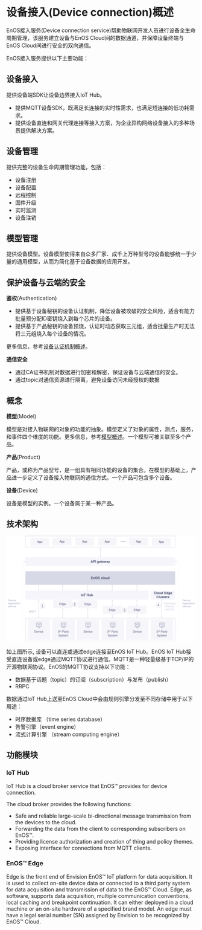 # 设备接入(Device connection)概述

EnOS接入服务(Device connection service)帮助物联网开发人员进行设备全生命周期管理，该服务建立设备与EnOS Cloud间的数据通道，并保障设备终端与EnOS Cloud间进行安全的双向通信。

EnOS接入服务提供以下主要功能：

## 设备接入
提供设备端SDK让设备边界接入IoT Hub。
- 提供MQTT设备SDK，既满足长连接的实时性需求，也满足短连接的低功耗需求。
- 提供设备直连和网关代理连接等接入方案，为企业异构网络设备接入的多种场景提供解决方案。

## 设备管理
提供完整的设备生命周期管理功能，包括：
- 设备注册
- 设备配置
- 远程控制
- 固件升级
- 实时监测
- 设备注销

## 模型管理
提供设备模型。设备模型使得来自众多厂家、成千上万种型号的设备能够统一于少量的通用模型，从而为简化基于设备数据的应用开发。

## 保护设备与云端的安全

**鉴权**(Authentication)
- 提供基于设备秘钥的设备认证机制，降低设备被攻破的安全风险，适合有能力批量预分配ID密钥烧入到每个芯片的设备。
- 提供基于产品秘钥的设备预烧，认证时动态获取三元组，适合批量生产时无法将三元组烧入每个设备的情况。

更多信息，参考[设备认证机制概述](deviceconnection_authentication)。

**通信安全**
- 通过CA证书机制对数据进行加密和解密，保证设备与云端通信的安全。
- 通过topic对通信资源进行隔离，避免设备访问未经授权的数据

## 概念

**模型**(Model)

模型是对接入物联网的对象的功能的抽象。模型定义了对象的属性，测点，服务，和事件四个维度的功能。更多信息，参考[模型概述](model_overview)。一个模型可被关联至多个产品。

**产品**(Product)

产品，或称为产品型号，是一组具有相同功能的设备的集合。在模型的基础上，产品进一步定义了设备接入物联网的通信方式。一个产品可包含多个设备。

**设备**(Device)

设备是模型的实例。一个设备属于某一种产品。

## 技术架构

![](media/device_connection_methods.png)

如上图所示, 设备可以直连或通过edge连接至EnOS IoT Hub。EnOS IoT Hub接受直连设备或edge通过MQTT协议进行通信。MQTT是一种轻量级基于TCP/IP的开源物联网协议。EnOS的MQTT协议支持以下功能：
- 数据基于话题（topic）的订阅（subscription）与发布（publish）
- RRPC

数据通过IoT Hub上送至EnOS Cloud中会由规则引擎分发至不同存储中用于以下用途：
- 时序数据库 （time series database）
- 告警引擎（event engine）
- 流式计算引擎 （stream computing engine）

## 功能模块

### IoT Hub

IoT Hub is a cloud broker service that EnOS™ provides for device connection.

The cloud broker provides the following functions:

- Safe and reliable large-scale bi-directional message transmission from the devices to the cloud.
- Forwarding the data from the client to corresponding subscribers on EnOS™.
- Providing license authorization and creation of thing and policy themes.
- Exposing interface for connections from MQTT clients.

### EnOS™ Edge

Edge is the front end of Envision EnOS™ IoT platform for data acquisition. It is used to collect on-site device data or connected to a third party system for data acquisition and transmission of data to the EnOS™ Cloud. Edge, as software, supports data acquisition, multiple communication conventions, local caching and breakpoint continuation. It can either deployed in a cloud machine or an on-site hardware of a specified brand model. An edge must have a legal serial number (SN) assigned by Envision to be recognized by EnOS™ Cloud.
